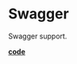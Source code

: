 # Swagger
Swagger support. 

[**code**](https://github.com/factoryfx/factoryfx/tree/master/docu/src/main/java/io/github/factoryfx/docu/swagger)